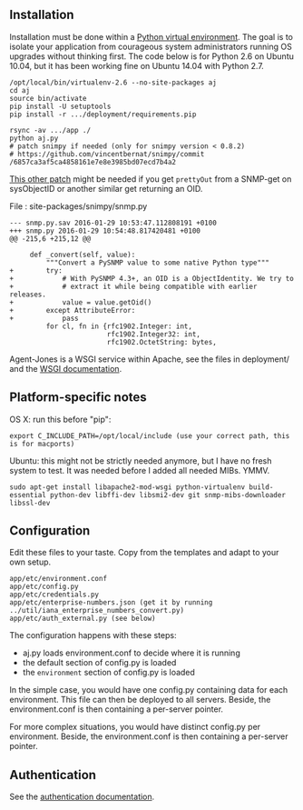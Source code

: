 Installation
------------

Installation must be done within a [Python virtual environment](http://www.virtualenv.org/). The goal is to isolate your application from courageous system administrators running OS upgrades without thinking first. The code below is for Python 2.6 on Ubuntu 10.04, but it has been working fine on Ubuntu 14.04 with Python 2.7.

    /opt/local/bin/virtualenv-2.6 --no-site-packages aj
    cd aj
    source bin/activate
    pip install -U setuptools
    pip install -r .../deployment/requirements.pip

    rsync -av .../app ./
    python aj.py
    # patch snimpy if needed (only for snimpy version < 0.8.2)
    # https://github.com/vincentbernat/snimpy/commit
    /6857ca3af5ca4858161e7e8e3985bd07ecd7b4a2

[This other patch](https://github.com/vincentbernat/snimpy/commit/d3a36082d417bb451e469f33938e1d0821b615ea) might be needed if you get `prettyOut` from a SNMP-get on sysObjectID or another similar get returning an OID.

File : site-packages/snimpy/snmp.py

    --- snmp.py.sav	2016-01-29 10:53:47.112808191 +0100
    +++ snmp.py	2016-01-29 10:54:48.817420481 +0100
    @@ -215,6 +215,12 @@

         def _convert(self, value):
             """Convert a PySNMP value to some native Python type"""
    +        try:
    +            # With PySNMP 4.3+, an OID is a ObjectIdentity. We try to
    +            # extract it while being compatible with earlier releases.
    +            value = value.getOid()
    +        except AttributeError:
    +            pass
             for cl, fn in {rfc1902.Integer: int,
                            rfc1902.Integer32: int,
                            rfc1902.OctetString: bytes,

Agent-Jones is a WSGI service within Apache, see the files in deployment/ and the [WSGI documentation](https://code.google.com/p/modwsgi/).


Platform-specific notes
-----------------------

OS X: run this before "pip":

    export C_INCLUDE_PATH=/opt/local/include (use your correct path, this is for macports)

Ubuntu: this might not be strictly needed anymore, but I have no fresh system to test. It was needed before I added all needed MIBs. YMMV.

    sudo apt-get install libapache2-mod-wsgi python-virtualenv build-essential python-dev libffi-dev libsmi2-dev git snmp-mibs-downloader libssl-dev


Configuration
-------------

Edit these files to your taste. Copy from the templates and adapt to your own setup.

	app/etc/environment.conf
    app/etc/config.py
    app/etc/credentials.py
    app/etc/enterprise-numbers.json (get it by running ../util/iana_enterprise_numbers_convert.py)
    app/etc/auth_external.py (see below)

The configuration happens with these steps:

- aj.py loads environment.conf to decide where it is running
- the default section of config.py is loaded
- the `environment` section of config.py is loaded

In the simple case, you would have one config.py containing data for each environment. This file can then be deployed to all servers. Beside, the environment.conf is then containing a per-server pointer.

For more complex situations, you would have distinct config.py per environment. Beside, the environment.conf is then containing a per-server pointer.

Authentication
--------------

See the [authentication documentation](authentication.md).

